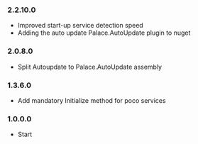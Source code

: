 ### 2.2.10.0
- Improved start-up service detection speed
- Adding the auto update Palace.AutoUpdate plugin to nuget

### 2.0.8.0
- Split Autoupdate to Palace.AutoUpdate assembly

### 1.3.6.0
- Add mandatory Initialize method for poco services

### 1.0.0.0
- Start